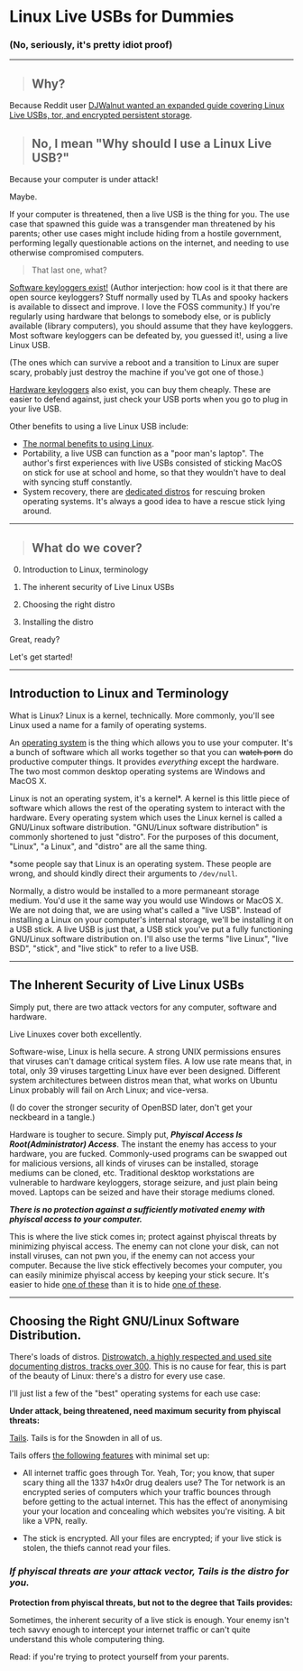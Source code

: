 # Linux Live USBs for Dummies

### (No, seriously, it's pretty idiot proof)

---

> ## Why?

Because Reddit user [DJWalnut wanted an expanded guide covering Linux Live USBs, tor, and encrypted persistent storage](https://www.reddit.com/r/traaaaaaannnnnnnnnns/comments/7n8afa/when_your_transphobic_parents_overhear_your/ds0qobk/).

> ## No, I mean "Why should I use a Linux Live USB?"

Because your computer is under attack!

Maybe.

If your computer is threatened, then a live USB is the thing for you.
The use case that spawned this guide was a transgender man threatened by his parents;
 other use cases might include hiding from a hostile government,
 performing legally questionable actions on the internet,
 and needing to use otherwise compromised computers.

> That last one, what?

[Software keyloggers exist!](https://github.com/gsingh93/keylogger)
(Author interjection: how cool is it that there are open source keyloggers?
Stuff normally used by TLAs and spooky hackers is available to dissect and improve.
I love the FOSS community.)
If you're regularly using hardware that belongs to somebody else, or is publicly available (library computers),
 you should assume that they have keyloggers.
Most software keyloggers can be defeated by, you guessed it!, using a live Linux USB.

(The ones which can survive a reboot and a transition to Linux are super scary, probably just destroy the machine if you've got one of those.)

[Hardware keyloggers](https://www.amazon.com/Keyllama-4MB-USB-Value-Keylogger/dp/B004ZGXU48/) also exist, you can buy them cheaply.
These are easier to defend against, just check your USB ports when you go to plug in your live USB.

Other benefits to using a live Linux USB include:
 + [The normal benefits to using Linux](https://www.reddit.com/r/linuxmasterrace/wiki/why_linux).
 + Portability, a live USB can function as a "poor man's laptop".
   The author's first experiences with live USBs consisted of sticking MacOS on stick for use at school and home, so that they wouldn't have to deal with syncing stuff constantly.
 + System recovery, there are [dedicated distros](https://distrowatch.com/search.php?ostype=All&category=Data+Rescue&origin=All&basedon=All&notbasedon=None&desktop=All&architecture=All&package=All&rolling=All&isosize=All&netinstall=All&language=All&defaultinit=All&status=Active#simple) for rescuing broken operating systems.
   It's always a good idea to have a rescue stick lying around.

---

> ## What do we cover?

0. Introduction to Linux, terminology

1. The inherent security of Live Linux USBs

2. Choosing the right distro

3. Installing the distro

Great, ready?

Let's get started!

---

## Introduction to Linux and Terminology

What is Linux?
Linux is a kernel, technically.
More commonly, you'll see Linux used a name for a family of operating systems.

An [operating system](https://en.wikipedia.org/wiki/Operating_system) is the thing which allows you to use your computer.
It's a bunch of software which all works together so that you can ~~watch porn~~ do productive computer things.
It provides *everything* except the hardware.
The two most common desktop operating systems are Windows and MacOS X.

Linux is not an operating system, it's a kernel\*.
A kernel is this little piece of software which allows the rest of the operating system to interact with the hardware.
Every operating system which uses the Linux kernel is called a GNU/Linux software distribution.
"GNU/Linux software distribution" is commonly shortened to just "distro".
For the purposes of this document, "Linux", "a Linux", and "distro" are all the same thing.

\*some people say that Linux is an operating system. These people are wrong, and should kindly direct their arguments to `/dev/null`.

Normally, a distro would be installed to a more permaneant storage medium.
You'd use it the same way you would use Windows or MacOS X.
We are not doing that, we are using what's called a "live USB".
Instead of installing a Linux on your computer's internal storage, we'll be installing it on a USB stick.
A live USB is just that, a USB stick you've put a fully functioning GNU/Linux software distribution on.
I'll also use the terms "live Linux", "live BSD", "stick", and "live stick" to refer to a live USB.

---

## The Inherent Security of Live Linux USBs

Simply put, there are two attack vectors for any computer,
software and hardware.

Live Linuxes cover both excellently.

Software-wise, Linux is hella secure.
A strong UNIX permissions ensures that viruses can't damage critical system files.
A low use rate means that, in total, only 39 viruses targetting Linux have ever been designed.
Different system architectures between distros mean that, what works on Ubuntu Linux probably will fail on Arch Linux; and vice-versa.

(I do cover the stronger security of OpenBSD later, don't get your neckbeard in a tangle.)

Hardware is tougher to secure.
Simply put, ***Phyiscal Access Is Root(Administrator) Access***.
The instant the enemy has access to your hardware, you are fucked.
Commonly-used programs can be swapped out for malicious versions, all kinds of viruses can be installed, storage mediums can be cloned, etc.
Traditional desktop workstations are vulnerable to hardware keyloggers, storage seizure, and just plain being moved.
Laptops can be seized and have their storage mediums cloned.

***There is no protection against a sufficiently motivated enemy with phyiscal access to your computer.***

This is where the live stick comes in;
protect against phyiscal threats by minimizing phyiscal access.
The enemy can not clone your disk, can not install viruses, can not pwn you, if the enemy can not access your computer.
Because the live stick effectively becomes your computer, you can easily minimize phyiscal access by keeping your stick secure.
It's easier to hide [one of these](https://images-na.ssl-images-amazon.com/images/I/61x9W1gGUIL._SL1000_.jpg) than it is to hide [one of these](https://www.cnet.com/products/alienware-18-gaming-laptops/review/).

---

## Choosing the Right GNU/Linux Software Distribution.

There's loads of distros.
[Distrowatch, a highly respected and used site documenting distros, tracks over 300](https://distrowatch.com/search.php?ostype=All&category=All&origin=All&basedon=All&notbasedon=None&desktop=All&architecture=All&package=All&rolling=All&isosize=All&netinstall=All&language=All&defaultinit=All&status=Active#simple).
This is no cause for fear, this is part of the beauty of Linux: there's a distro for every use case.

I'll just list a few of the "best" operating systems for each use case:

**Under attack, being threatened, need maximum security from phyiscal threats:**

[Tails](https://distrowatch.com/table.php?distribution=tails).
Tails is for the Snowden in all of us.

Tails offers [the following features](https://tails.boum.org/about/index.en.html) with minimal set up:

 + All internet traffic goes through Tor.
   Yeah, Tor; you know, that super scary thing all the 1337 h4x0r drug dealers use?
   The Tor network is an encrypted series of computers which your traffic bounces through before getting to the actual internet.
   This has the effect of anonymising your your location and concealing which websites you're visiting.
   A bit like a VPN, really.

 + The stick is encrypted.
   All your files are encrypted; if your live stick is stolen, the thiefs cannot read your files.

### *If phyiscal threats are your attack vector, Tails is the distro for you.*

**Protection from phyiscal threats, but not to the degree that Tails provides:**

Sometimes, the inherent security of a live stick is enough.
Your enemy isn't tech savvy enough to intercept your internet traffic or can't quite understand this whole computering thing.

Read: if you're trying to protect yourself from your parents.
